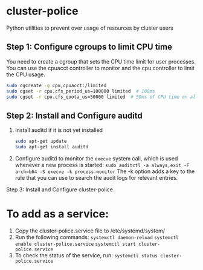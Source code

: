 # cluster-police
Python utilities to prevent over usage of resources by cluster users

Step 1: Configure cgroups to limit CPU time
--------------------------------------------
You need to create a cgroup that sets the CPU time limit for user processes. You can use the cpuacct controller to 
monitor and the cpu controller to limit the CPU usage.

```bash
sudo cgcreate -g cpu,cpuacct:/limited
sudo cgset -r cpu.cfs_period_us=100000 limited  # 100ms
sudo cgset -r cpu.cfs_quota_us=50000 limited  # 50ms of CPU time on all cores per 100ms
```

Step 2: Install and Configure auditd
------------------------------------
1. Install auditd if it is not yet installed
    ```bash
    sudo apt-get update
    sudo apt-get install auditd
    ```
2. Configure auditd to monitor the `execve` system call, which is used whenever a new process is started:
    `sudo auditctl -a always,exit -F arch=b64 -S execve -k process-monitor`
    The -k option adds a key to the rule that you can use to search the audit logs for relevant entries.


Step 3: Install and Configure cluster-police
# To add as a service:
1. Copy the cluster-police.service file to /etc/systemd/system/
2. Run the following commands:
    `systemctl daemon-reload`
    `systemctl enable cluster-police.service`
    `systemctl start cluster-police.service`
3. To check the status of the service, run:
    `systemctl status cluster-police.service`